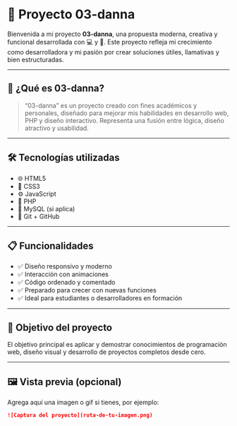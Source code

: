 # 🌟 Proyecto 03-danna

Bienvenida a mi proyecto **03-danna**, una propuesta moderna, creativa y funcional desarrollada con 💻 y 💙. Este proyecto refleja mi crecimiento como desarrolladora y mi pasión por crear soluciones útiles, llamativas y bien estructuradas.

---

## 🚀 ¿Qué es 03-danna?

> “03-danna” es un proyecto creado con fines académicos y personales, diseñado para mejorar mis habilidades en desarrollo web, PHP y diseño interactivo. Representa una fusión entre lógica, diseño atractivo y usabilidad.

---

## 🛠️ Tecnologías utilizadas

- 🌐 HTML5
- 🎨 CSS3
- ⚙️ JavaScript
- 🐘 PHP
- 💾 MySQL (si aplica)
- 📁 Git + GitHub

---

## 📋 Funcionalidades

- ✅ Diseño responsivo y moderno  
- ✅ Interacción con animaciones  
- ✅ Código ordenado y comentado  
- ✅ Preparado para crecer con nuevas funciones  
- ✅ Ideal para estudiantes o desarrolladores en formación

---

## 🎯 Objetivo del proyecto

El objetivo principal es aplicar y demostrar conocimientos de programación web, diseño visual y desarrollo de proyectos completos desde cero.

---

## 🖼️ Vista previa (opcional)

Agrega aquí una imagen o gif si tienes, por ejemplo:

```md
![Captura del proyecto](ruta-de-tu-imagen.png)

